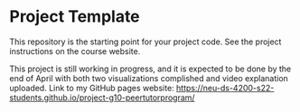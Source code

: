 # Project Template

This repository is the starting point for your project code. See the project instructions on the course website.

This project is still working in progress, and it is expected to be done by the end of April with both two visualizations complished and video explanation uploaded. 
Link to my GitHub pages website: <https://neu-ds-4200-s22-students.github.io/project-g10-peertutorprogram/>



